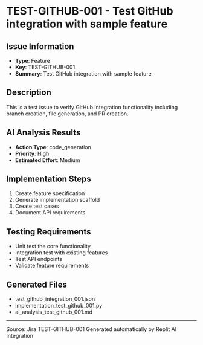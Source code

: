 # TEST-GITHUB-001 - Test GitHub integration with sample feature

## Issue Information
- **Type**: Feature
- **Key**: TEST-GITHUB-001
- **Summary**: Test GitHub integration with sample feature

## Description
This is a test issue to verify GitHub integration functionality including branch creation, file generation, and PR creation.

## AI Analysis Results
- **Action Type**: code_generation
- **Priority**: High
- **Estimated Effort**: Medium

## Implementation Steps
1. Create feature specification
2. Generate implementation scaffold
3. Create test cases
4. Document API requirements

## Testing Requirements
- Unit test the core functionality
- Integration test with existing features
- Test API endpoints
- Validate feature requirements

## Generated Files
- test_github_integration_001.json
- implementation_test_github_001.py
- ai_analysis_test_github_001.md

---
Source: Jira TEST-GITHUB-001
Generated automatically by Replit AI Integration
